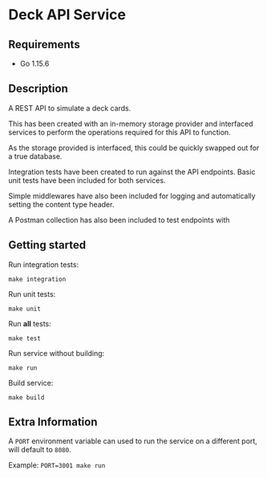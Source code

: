 # Deck API Service

## Requirements

* Go 1.15.6


## Description

A REST API to simulate a deck cards.

This has been created with an in-memory storage provider and interfaced services
to perform the operations required for this API to function.

As the storage provided is interfaced, this could be quickly swapped out for a true database.

Integration tests have been created to run against the API endpoints. Basic unit tests have been included for both services.

Simple middlewares have also been included for logging and automatically setting the content type header.

A Postman collection has also been included to test endpoints with

## Getting started

Run integration tests:

```make integration```

Run unit tests:

```make unit```

Run __all__ tests:

```make test```

Run service without building:

```make run```

Build service:

```make build```

## Extra Information

A `PORT` environment variable can used to run the service on a different port, will default to `8080`.

Example: `PORT=3001 make run`